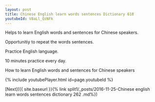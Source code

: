 ```yaml
---
layout: post
title: Chinese English learn words sentences Dictionary 618 
youtubeId: V8aLl_QzNFk
---
```

 
 
Helps to learn English words and sentences for Chinese speakers.

Opportunitiy to repeat the words sentences. 

Practice English language. 
 
10 minutes practice every day. 
 
How to learn English words and sentences for Chinese speakers 
 
{% include youtubePlayer.html id=page.youtubeId %}
 
 
[Next]({{ site.baseurl }}{% link  split1/_posts/2016-11-25-Chinese english learn words sentences dictionary 262 .md%})
 
